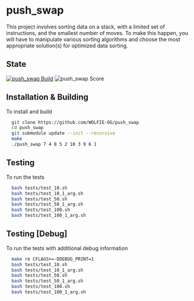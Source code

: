 # push_swap

This project involves sorting data on a stack, with a limited set of instructions, and the smallest number of moves. To make this happen, you will have to manipulate various sorting algorithms and choose the most appropriate solution(s) for optimized data sorting.

## State

[![push_swap Build](https://img.shields.io/github/actions/workflow/status/WOLFIE-OG/push_swap/makefile.yml?style=for-the-badge)](https://github.com/WOLFIE-OG/push_swap/actions/workflows/makefile.yml) ![push_swap Score](https://img.shields.io/badge/Score-100%2F125-brightgreen?style=for-the-badge)

## Installation & Building

To install and build

```bash
  git clone https://github.com/WOLFIE-OG/push_swap
  cd push_swap
  git submodule update --init --recursive
  make
  ./push_swap 7 4 8 5 2 10 3 9 6 1
```

## Testing

To run the tests

```bash
  bash tests/test_10.sh
  bash tests/test_10_1_arg.sh
  bash tests/test_50.sh
  bash tests/test_50_1_arg.sh
  bash tests/test_100.sh
  bash tests/test_100_1_arg.sh
```

## Testing [Debug]

To run the tests with additional debug information

```bash
  make re CFLAGS+=-DDEBUG_PRINT=1
  bash tests/test_10.sh
  bash tests/test_10_1_arg.sh
  bash tests/test_50.sh
  bash tests/test_50_1_arg.sh
  bash tests/test_100.sh
  bash tests/test_100_1_arg.sh
```